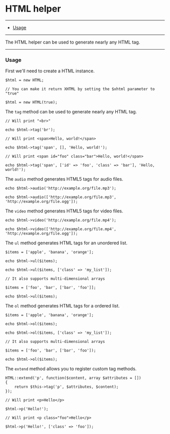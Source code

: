 # HTML helper

--------------------------------------------------------

* [Usage](#usage)

--------------------------------------------------------

The HTML helper can be used to generate nearly any HTML tag.

--------------------------------------------------------

<a id="usage"></a>

### Usage

First we'll need to create a HTML instance.

```
$html = new HTML;

// You can make it return XHTML by setting the $xhtml parameter to "true"

$html = new HTML(true);
```

The `tag` method can be used to generate nearly any HTML tag.

```
// Will print "<br>"

echo $html->tag('br');

// Will print <span>Hello, world!</span>

echo $html->tag('span', [], 'Hello, world!');

// Will print <span id="foo" class="bar">Hello, world!</span>

echo $html->tag('span', ['id' => 'foo', 'class' => 'bar'], 'Hello, world!');
```

The `audio` method generates HTML5 tags for audio files.

```
echo $html->audio('http://example.org/file.mp3');

echo $html->audio(['http://example.org/file.mp3', 'http://example.org/file.ogg']);
```

The `video` method generates HTML5 tags for video files.

```
echo $html->video('http://example.org/file.mp4');

echo $html->video(['http://example.org/file.mp4', 'http://example.org/file.ogg']);
```

The `ul` method generates HTML tags for an unordered list.

```
$items = ['apple', 'banana', 'orange'];

echo $html->ul($items);

echo $html->ul($items, ['class' => 'my_list']);

// It also supports multi-dimensional arrays

$items = ['foo', 'bar', ['bar', 'foo']];

echo $html->ul($items);
```

The `ol` method generates HTML tags for a ordered list.

```
$items = ['apple', 'banana', 'orange'];

echo $html->ol($items);

echo $html->ol($items, ['class' => 'my_list']);

// It also supports multi-dimensional arrays

$items = ['foo', 'bar', ['bar', 'foo']);

echo $html->ol($items);
```

The `extend` method allows you to register custom tag methods.

```
HTML::extend('p', function($content, array $attributes = [])
{
	return $this->tag('p', $attributes, $content);
});

// Will print <p>Hello</p>

$html->p('Hello!');

// Will print <p class="foo">Hello</p>

$html->p('Hello!', ['class' => 'foo']);
```

